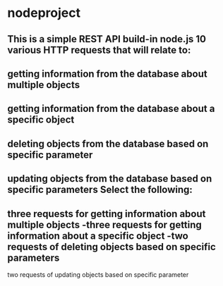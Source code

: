 # nodeproject
This is a simple REST API build-in node.js
10 various HTTP requests that will relate to:
-
getting information from the database about multiple objects
-
getting information from the database about a specific object
-
deleting objects from the database based on specific parameter
-
updating objects from the database based on specific parameters
Select the following:
-
three requests for getting information about multiple objects
-three requests for getting information about a specific object
-two requests of deleting objects based on specific parameters
-
two requests of updating objects based on specific parameter
